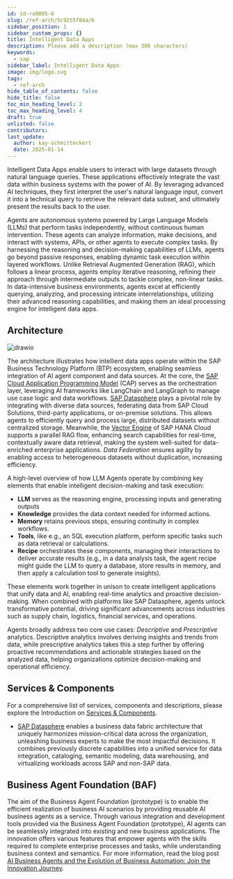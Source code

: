```yaml
---
id: id-ra0005-6
slug: /ref-arch/5c9255f84a/6
sidebar_position: 1
sidebar_custom_props: {}
title: Intelligent Data Apps
description: Please add a description (max 300 characters)
keywords:
  - sap
sidebar_label: Intelligent Data Apps
image: img/logo.svg
tags:
  - ref-arch
hide_table_of_contents: false
hide_title: false
toc_min_heading_level: 2
toc_max_heading_level: 4
draft: true
unlisted: false
contributors:
last_update:
  author: kay-schmitteckert
  date: 2025-01-14
---
```


Intelligent Data Apps enable users to interact with large datasets through natural language queries. These applications effectively integrate the vast data within business systems with the power of AI. By leveraging advanced AI techniques, they first interpret the user's natural language input, convert it into a technical query to retrieve the relevant data subset, and ultimately present the results back to the user.

Agents are autonomous systems powered by Large Language Models (LLMs) that perform tasks independently, without continuous human intervention. These agents can analyze information, make decisions, and interact with systems, APIs, or other agents to execute complex tasks. By harnessing the reasoning and decision-making capabilities of LLMs, agents go beyond passive responses, enabling dynamic task execution within layered workflows. Unlike Retrieval Augmented Generation (RAG), which follows a linear process, agents employ iterative reasoning, refining their approach through intermediate outputs to tackle complex, non-linear tasks. In data-intensive business environments, agents excel at efficiently querying, analyzing, and processing intricate interrelationships, utilizing their advanced reasoning capabilities, and making them an ideal processing engine for intelligent data apps.

## Architecture

![drawio](./drawio/reference-architecture-generative-ai-intelligent-data-apps.drawio)

The architecture illustrates how intellient data apps operate within the SAP Business Technology Platform (BTP) ecosystem, enabling
seamless integration of AI agent component and data sources. At the core, the [SAP Cloud Application Programming Model](./#sap-cloud-application-programming-model) (CAP)
serves as the orchestration layer, leveraging AI frameworks like LangChain and LangGraph to manage use case logic and data workflows.
[SAP Datasphere](./#services--components) plays a pivotal role by integrating with diverse data sources, federating data from SAP Cloud Solutions, third-party
applications, or on-premise solutions. This allows agents to efficiently query and process large, distributed datasets without
centralized storage. Meanwhile, the [Vector Engine](./#vector-engine) of SAP HANA Cloud supports a parallel RAG flow, enhancing search capabilities for real-time, contextually aware data retrieval, making the system well-suited for data-enriched enterprise applications. _Data Federation_ ensures agility by enabling access to heterogeneous datasets without duplication, increasing efficiency.

A high-level overview of how LLM Agents operate by combining key elements that enable intelligent decision-making and task execution:

- **LLM** serves as the reasoning engine, processing inputs and generating outputs
- **Knowledge** provides the data context needed for informed actions.
- **Memory** retains previous steps, ensuring continuity in complex workflows.
- **Tools**, like e.g., an SQL execution platform, perform specific tasks such as data retrieval or calculations.
- **Recipe** orchestrates these components, managing their interactions to deliver accurate results (e.g., in a data analysis task, the agent recipe might guide the LLM to query a database, store results in memory, and then apply a calculation tool to generate insights).

These elements work together in unison to create intelligent applications that unify data and AI, enabling real-time analytics and proactive decision-making. When combined with platforms like SAP Datasphere, agents unlock transformative potential, driving
significant advancements across industries such as supply chain, logistics, financial services, and operations.

Agents broadly address two core use cases: _Descriptive_ and _Prescriptive_ analytics. Descriptive analytics involves
deriving insights and trends from data, while prescriptive analytics takes this a step further by offering proactive recommendations and actionable strategies based on the analyzed data, helping organizations optimize decision-making and operational efficiency.

## Services & Components

For a comprehensive list of services, components and descriptions, please explore the Introduction on [Services & Components](./#services--components).

- [SAP Datasphere](https://discovery-center.cloud.sap/serviceCatalog/a62771ea-b7bf-4746-9d4b-fec20ade5281) enables a business data fabric architecture that uniquely harmonizes mission-critical data across the organization, unleashing business experts to make the most impactful decisions. It combines previously discrete capabilities into a unified service for data integration, cataloging, semantic modeling, data warehousing, and virtualizing workloads across SAP and non-SAP data.

## Business Agent Foundation (BAF)

The aim of the Business Agent Foundation (prototype) is to enable the efficient realization of business AI scenarios by providing reusable AI business agents as a service.
Through various integration and development tools provided via the Business Agent Foundation (prototype),
AI agents can be seamlessly integrated into existing and new business applications.
The innovation offers various features that empower agents with the skills required to complete enterprise processes and tasks,
while understanding business context and semantics. For more information, read the blog post [AI Business Agents and the Evolution of Business Automation: Join the Innovation Journey](https://community.sap.com/t5/technology-blogs-by-sap/ai-business-agents-and-the-evolution-of-business-automation-join-the/ba-p/13614232).
